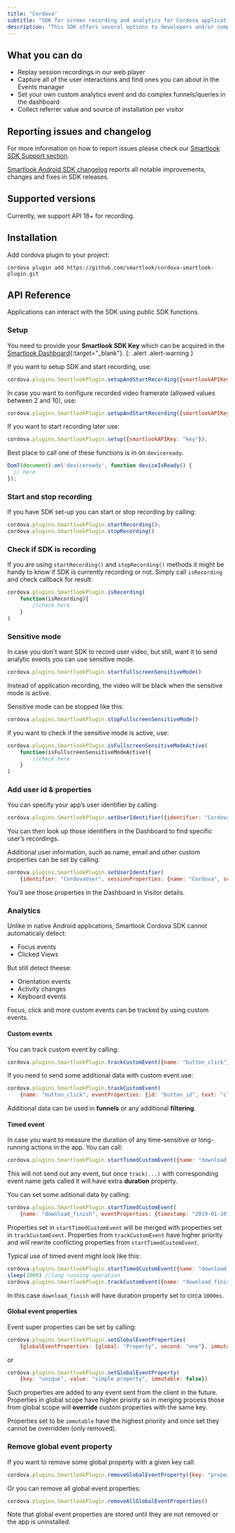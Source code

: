 ```yaml
---
title: "Cordova"
subtitle: "SDK for screen recording and analytics for Cordova applications."
description: "This SDK offers several options to developers and/or companies."
---
```


## What you can do

* Replay session recordings in our web player
* Capture all of the user interactions and find ones you can about in the Events manager
* Set your own custom analytics event and do complex funnels/queries in the dashboard
* Collect referrer value and source of installation per visitor

## Reporting issues and changelog

For more information on how to report issues please check our [Smartlook SDK Support section](https://smartlook.github.io/docs/sdk/support/#how-to-submit-an-issue).

[Smartlook Android SDK changelog](https://github.com/smartlook/smartlook-android-sdk) reports all notable improvements, changes and fixes in SDK releases.

## Supported versions

Currently, we support API 18+ for recording.

## Installation

Add cordova plugin to your project:

```
cordova plugin add https://github.com/smartlook/cordova-smartlook-plugin.git
```

## API Reference

Applications can interact with the SDK using public SDK functions.

### Setup

You need to provide your **Smartlook SDK Key** which can be acquired in the [Smartlook Dashboard](https://www.smartlook.com/app/dashboard/settings/projects){:target="_blank"}.
{: .alert .alert-warning }

If you want to setup SDK and start recording, use:

```javascript
cordova.plugins.SmartlookPlugin.setupAndStartRecording({smartlookAPIKey: "key"});
```

In case you want to configure recorded video framerate (allowed values between 2 and 10), use:

```javascript
cordova.plugins.SmartlookPlugin.setupAndStartRecording({smartlookAPIKey: "key", fps: 2});
```

If you want to start recording later use:

```javascript
cordova.plugins.SmartlookPlugin.setup({smartlookAPIKey: "key"});
```

Best place to call one of these functions is in on `deviceready`.

```javascript
Dom7(document).on('deviceready', function deviceIsReady() {
  // here
});
```

### Start and stop recording

If you have SDK set-up you can start or stop recording by calling:

```javascript
cordova.plugins.SmartlookPlugin.startRecording();
cordova.plugins.SmartlookPlugin.stopRecording()
```

### Check if SDK is recording

If you are using `startRecording()` and `stopRecording()` methods it might be handy to know if SDK is currently recording or not.
Simply call `isRecording` and check callback for result:

```javascript
cordova.plugins.SmartlookPlugin.isRecording(
    function(isRecording){
        //check here 
    }
)
```

### Sensitive mode

In case you don't want SDK to record user video, but still, want it to send analytic events you can use sensitive mode.

```javascript
cordova.plugins.SmartlookPlugin.startFullscreenSensitiveMode()
```

Instead of application recording, the video will be black when the sensitive mode is active.

Sensitive mode can be stopped like this:

```javascript
cordova.plugins.SmartlookPlugin.stopFullscreenSensitiveMode()
```

If you want to check if the sensitive mode is active, use:

```javascript
cordova.plugins.SmartlookPlugin.isFullscreenSensitiveModeActive(
    function(isFullscreenSensitiveModeActive){
        //check here
    }
)
```

### Add user id & properties

You can specify your app’s user identifier by calling:

```javascript
cordova.plugins.SmartlookPlugin.setUserIdentifier({identifier: "CordovaUser"})
``` 

You can then look up those identifiers in the Dashboard to find specific user’s recordings.

Additional user information, such as name, email and other custom properties can be set by calling:

```javascript
cordova.plugins.SmartlookPlugin.setUserIdentifier(
    {identifier: "CordovaUser", sessionProperties: {name: "Cordova", surname: "User"}})
``` 

You’ll see those properties in the Dashboard in Visitor details.

### Analytics

Unlike in native Android applications, Smartlook Cordova SDK cannot automaticaly detect:
* Focus events
* Clicked Views

But still detect theese:
* Orientation events
* Activity changes
* Keyboard events

Focus, click and more custom events can be tracked by using custom events.

#### Custom events

You can track custom event by calling:

```javascript
cordova.plugins.SmartlookPlugin.trackCustomEvent({name: "button_click"})
``` 

If you need to send some additional data with custom event use:

```javascript
cordova.plugins.SmartlookPlugin.trackCustomEvent(
    {name: "button_click", eventProperties: {id: "button_id", text: "click me!"}})
``` 

Additional data can be used in **funnels** or any additional **filtering**. 

#### Timed event

In case you want to measure the duration of any time-sensitive or long-running actions in the app.
You can call:

```javascript
cordova.plugins.SmartlookPlugin.startTimedCustomEvent({name: "download_finish"})
```

This will not send out any event, but once `track(...)` with corresponding event name gets called it will have extra **duration** property. 

You can set some aditional data by calling:

```javascript
cordova.plugins.SmartlookPlugin.startTimedCustomEvent(
    {name: "download_finish", eventProperties: {timestamp: "2019-01-10T11:00:00+00:00"}})
```

Properties set in `startTimedCustomEvent` will be merged with properties set in `trackCustomEvent`. Properties from `trackCustomEvent` have higher priority and will rewrite conflicting properties from `startTimedCustomEvent`.

Typical use of timed event might look like this:

```javascript
cordova.plugins.SmartlookPlugin.startTimedCustomEvent({name: "download_finish"})
sleep(1000) //long running operation
cordova.plugins.SmartlookPlugin.trackCustomEvent({name: "download_finish"})
```
In this case `download_finish` will have duration property set to circa `1000ms`.

#### Global event properties

Event super properties can be set by calling:

```javascript
cordova.plugins.SmartlookPlugin.setGlobalEventProperties(
    {globalEventProperties: {global: "Property", second: "one"}, immutable: false})
```

or

```javascript
cordova.plugins.SmartlookPlugin.setGlobalEventProperty(
    {key: "unique", value: "simple property", immutable: false})
```

Such properties are added to any event sent from the client in the future. Properties in global scope have higher priority so in merging process those from global scope will **override** custom properties with the same key.

Properties set to be `immutable` have the highest priority and once set they cannot be overridden (only removed).

### Remove global event property
If you want to remove some global property with a given key call:

```javascript
cordova.plugins.SmartlookPlugin.removeGlobalEventProperty({key: "property_to_remove"})
```

Or you can remove all global event properties:

```javascript
cordova.plugins.SmartlookPlugin.removeAllGlobalEventProperties()
```

Note that global event properties are stored until they are not removed or the app is uninstalled.
